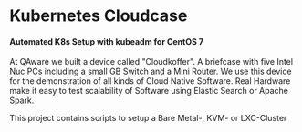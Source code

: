 # Kubernetes Cloudcase
#### Automated K8s Setup with kubeadm for CentOS 7


At QAware we built a device called "Cloudkoffer". A briefcase with five Intel Nuc PCs 
including a small GB Switch and a Mini Router. 
We use this device for the demonstration of all kinds of Cloud Native Software. 
Real Hardware make it easy to test scalability of Software using Elastic Search or 
Apache Spark.

This project contains scripts to setup a Bare Metal-, KVM- or LXC-Cluster




